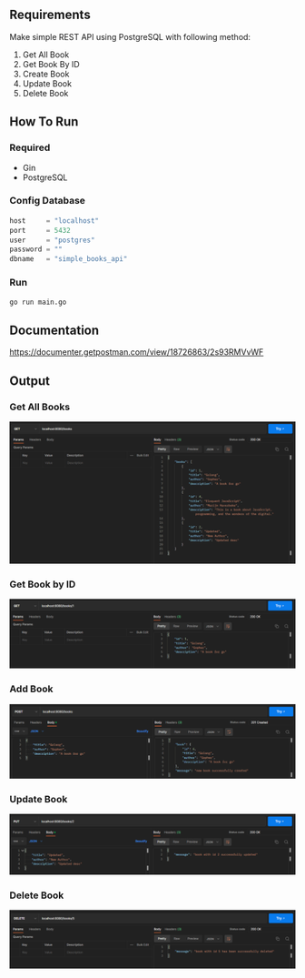 ## Requirements
Make simple REST API using PostgreSQL with following method:
1. Get All Book
2. Get Book By ID
3. Create Book
4. Update Book
5. Delete Book

## How To Run
### Required
- Gin
- PostgreSQL

### Config Database
```go
host     = "localhost"
port     = 5432
user     = "postgres"
password = ""
dbname   = "simple_books_api"
```

### Run
```shell script
go run main.go
```

## Documentation
https://documenter.getpostman.com/view/18726863/2s93RMVvWF

## Output
### Get All Books
![Get All Books](assets/GET.png)

### Get Book by ID
![Get Book by ID](assets/GET_ONE.png)

### Add Book
![Add Book](assets/POST.png)

### Update Book
![Update Book](assets/PUT.png)

### Delete Book
![Delete Book](assets/DELETE.png)